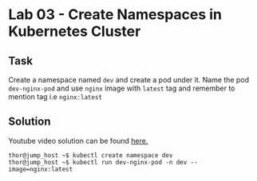# Lab 03 - Create Namespaces in Kubernetes Cluster
## Task
Create a namespace named `dev` and create a pod under it. Name the pod `dev-nginx-pod` and use `nginx` image with `latest` tag and remember to mention tag i.e `nginx:latest`

## Solution
Youtube video solution can be found [here.](https://www.youtube.com/watch?v=Vv7UcJOXzzI)

```
thor@jump_host ~$ kubectl create namespace dev
thor@jump_host ~$ kubectl run dev-nginx-pod -n dev --image=nginx:latest 
```